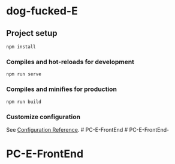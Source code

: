 # dog-fucked-E

## Project setup
```
npm install
```

### Compiles and hot-reloads for development
```
npm run serve
```

### Compiles and minifies for production
```
npm run build
```

### Customize configuration
See [Configuration Reference](https://cli.vuejs.org/config/).
#   P C - E - F r o n t E n d 
 
 # PC-E-FrontEnd-
# PC-E-FrontEnd
